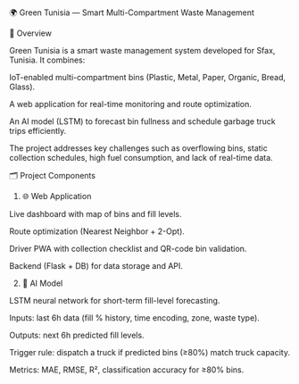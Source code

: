 🌍 Green Tunisia — Smart Multi-Compartment Waste Management

📌 Overview

Green Tunisia is a smart waste management system developed for Sfax, Tunisia. It combines:

IoT-enabled multi-compartment bins (Plastic, Metal, Paper, Organic, Bread, Glass).

A web application for real-time monitoring and route optimization.

An AI model (LSTM) to forecast bin fullness and schedule garbage truck trips efficiently.

The project addresses key challenges such as overflowing bins, static collection schedules, high fuel consumption, and lack of real-time data.

🗂 Project Components
1. 🌐 Web Application

Live dashboard with map of bins and fill levels.

Route optimization (Nearest Neighbor + 2-Opt).

Driver PWA with collection checklist and QR-code bin validation.

Backend (Flask + DB) for data storage and API.

2. 🤖 AI Model

LSTM neural network for short-term fill-level forecasting.

Inputs: last 6h data (fill % history, time encoding, zone, waste type).

Outputs: next 6h predicted fill levels.

Trigger rule: dispatch a truck if predicted bins (≥80%) match truck capacity.

Metrics: MAE, RMSE, R², classification accuracy for ≥80% bins.
